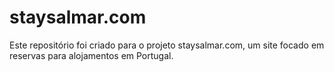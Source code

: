 # staysalmar.com
Este repositório foi criado para o projeto staysalmar.com, um site focado em reservas para alojamentos em Portugal.

